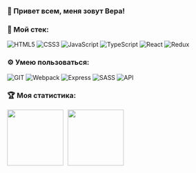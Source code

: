 ### 👋 Привет всем, меня зовут Вера!

### 🔨 Мой стек:

![HTML5](https://img.shields.io/badge/-HTML5-e54c21?style=for-the-badge&logo=HTML5&logoColor=white)
![CSS3](https://img.shields.io/badge/-CSS3-264de4?style=for-the-badge&logo=CSS3&logoColor=white)
![JavaScript](https://img.shields.io/badge/-JavaScript-F9DC3E?style=for-the-badge&logo=JavaScript&logoColor=black)
![TypeScript](https://img.shields.io/badge/TypeScript-007ACC?style=for-the-badge&logo=typescript&logoColor=white)
![React](https://img.shields.io/badge/-React-141130?style=for-the-badge&logo=React)
![Redux](https://img.shields.io/badge/-Redux-764abc?style=for-the-badge&logo=Redux&logoColor=white)

### ⚙️ Умею пользоваться:
![GIT](https://img.shields.io/badge/-Git-3f2c00?style=for-the-badge&logo=GIT&logoColor=f05030)
![Webpack](https://img.shields.io/badge/Webpack-8DD6F9?style=for-the-badge&logo=Webpack&logoColor=1b74ba)
![Express](https://img.shields.io/badge/-Express-90c53f?style=for-the-badge&logo=Express)
![SASS](https://img.shields.io/badge/-SASS-ce679a?style=for-the-badge&logo=Sass&logoColor=white)
![API](https://img.shields.io/badge/-API-141130?style=for-the-badge)

### :trophy: Моя статистика:

<div>
<a href="https://github-readme-stats.vercel.app/api?username=verobragina&hide=contribs&show_icons=true">
  <img  align="left" height="130" style="margin-right: 10px" src="https://github-readme-stats.vercel.app/api?username=verobragina&show_icons=true" />
</a>
<a href="https://github-readme-stats.vercel.app/api/top-langs/?username=verobragina&layout=compact">
  <img align="left" height="130" src="https://github-readme-stats.vercel.app/api/top-langs/?username=verobragina&layout=compact" />
</a>
</div>
